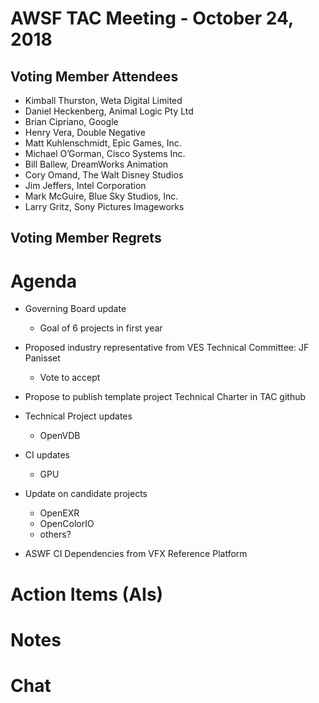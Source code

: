 # AWSF TAC Meeting - October 24, 2018

## Voting Member Attendees

- Kimball Thurston, Weta Digital Limited
- Daniel Heckenberg, Animal Logic Pty Ltd
- Brian Cipriano, Google
- Henry Vera, Double Negative
- Matt Kuhlenschmidt, Epic Games, Inc.
- Michael O’Gorman, Cisco Systems Inc.
- Bill Ballew, DreamWorks Animation
- Cory Omand, The Walt Disney Studios
- Jim Jeffers, Intel Corporation
- Mark McGuire, Blue Sky Studios, Inc.
- Larry Gritz, Sony Pictures Imageworks

## Voting Member Regrets

# Agenda

- Governing Board update
  - Goal of 6 projects in first year

- Proposed industry representative from VES Technical Committee: JF Panisset
  - Vote to accept

- Propose to publish template project Technical Charter in TAC github

- Technical Project updates
  - OpenVDB

- CI updates
  - GPU

- Update on candidate projects
  - OpenEXR
  - OpenColorIO
  - others?

- ASWF CI Dependencies from VFX Reference Platform

# Action Items (AIs)


# Notes

# Chat

